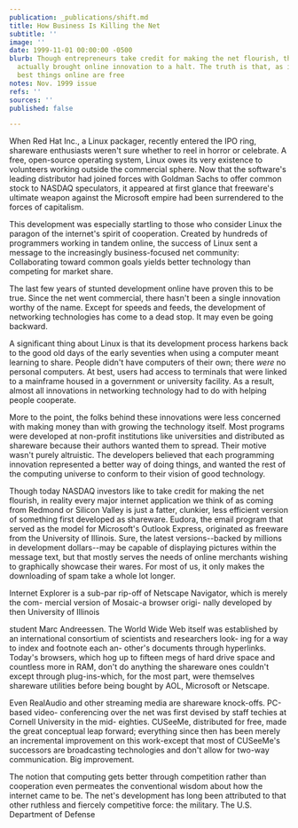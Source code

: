 ```yaml
---
publication: _publications/shift.md
title: How Business Is Killing the Net
subtitle: ''
image: ''
date: 1999-11-01 00:00:00 -0500
blurb: Though entrepreneurs take credit for making the net flourish, the market has
  actually brought online innovation to a halt. The truth is that, as in life, the
  best things online are free
notes: Nov. 1999 issue
refs: ''
sources: ''
published: false

---
```

When Red Hat Inc., a Linux packager, recently entered the IPO ring, shareware enthusiasts weren't sure whether to reel in horror or celebrate. A free, open-source operating system, Linux owes its very existence to volunteers working outside the commercial sphere. Now that the software's leading distributor had joined forces with Goldman Sachs to offer common stock to NASDAQ speculators, it appeared at first glance that freeware's ultimate weapon against the Microsoft empire had been surrendered to the forces of capitalism.

This development was especially startling to those who consider Linux the paragon of the internet's spirit of cooperation. Created by hundreds of programmers working in tandem online, the success of Linux sent a message to the increasingly business-focused net community: Collaborating toward common goals yields better technology than competing for market share.

The last few years of stunted development online have proven this to be true. Since the net went commercial, there hasn't been a single innovation worthy of the name. Except for speeds and feeds, the development of networking technologies has come to a dead stop. It may even be going backward.

A significant thing about Linux is that its development process harkens back to the good old days of the early seventies when using a computer meant learning to share. People didn't have computers of their own; there _were_ no personal computers. At best, users had access to terminals that were linked to a mainframe housed in a government or university facility. As a result, almost all innovations in networking technology had to do with helping people cooperate.

More to the point, the folks behind these innovations were less concerned with making money than with growing the technology itself. Most programs were developed at non-profit institutions like universities and distributed as shareware because their authors wanted them to spread. Their motive wasn't purely altruistic. The developers believed that each programming innovation represented a better way of doing things, and wanted the rest of the computing universe to conform to their vision of good technology.

Though today NASDAQ investors like to take credit for making the net flourish, in reality every major internet application we think of as coming from Redmond or Silicon Valley is just a fatter, clunkier, less efficient version of something first developed as shareware. Eudora, the email program that served as the model for Microsoft's Outlook Express, originated as freeware from the University of Illinois. Sure, the latest versions--backed by millions in development dollars--may be capable of displaying pictures within the message text, but that mostly serves the needs of online merchants wishing to graphically showcase their wares. For most of us, it only makes the downloading of spam take a whole lot longer.

Internet Explorer is a sub-par rip-off of Netscape Navigator, which is merely the com- mercial version of Mosaic-a browser origi- nally developed by then University of Illinois

student Marc Andreessen. The World Wide Web itself was established by an international consortium of scientists and researchers look- ing for a way to index and footnote each an- other's documents through hyperlinks. Today's browsers, which hog up to fifteen megs of hard drive space and countless more in RAM, don't do anything the shareware ones couldn't except through plug-ins-which, for the most part, were themselves shareware utilities before being bought by AOL, Microsoft or Netscape.

Even RealAudio and other streaming media are shareware knock-offs. PC-based video- conferencing over the net was first devised by staff techies at Cornell University in the mid- eighties. CUSeeMe, distributed for free, made the great conceptual leap forward; everything since then has been merely an incremental improvement on this work-except that most of CUSeeMe's successors are broadcasting technologies and don't allow for two-way communication. Big improvement.

The notion that computing gets better through competition rather than cooperation even permeates the conventional wisdom about how the internet came to be. The net's development has long been attributed to that other ruthless and fiercely competitive force: the military. The U.S. Department of Defense